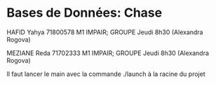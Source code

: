 # Bases de Données: Chase

HAFID Yahya 71800578 M1 IMPAIR; GROUPE Jeudi 8h30 (Alexandra Rogova)

MEZIANE Reda 71702333 M1 IMPAIR; GROUPE Jeudi 8h30 (Alexandra Rogova)


Il faut lancer le main avec la commande ./launch à la racine du projet
